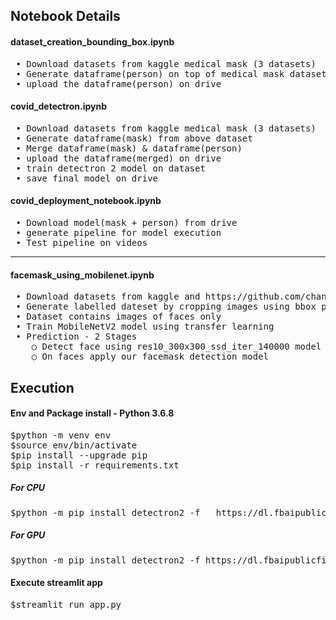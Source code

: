 ## Notebook Details

#### dataset_creation_bounding_box.ipynb
<pre> • Download datasets from kaggle medical mask (3 datasets)
 • Generate dataframe(person) on top of medical mask dataset using detectron2 baseline model
 • upload the dataframe(person) on drive
</pre>

#### covid_detectron.ipynb
<pre> • Download datasets from kaggle medical mask (3 datasets)
 • Generate dataframe(mask) from above dataset
 • Merge dataframe(mask) & dataframe(person)
 • upload the dataframe(merged) on drive
 • train detectron 2 model on dataset
 • save final model on drive
</pre>

#### covid_deployment_notebook.ipynb
<pre> • Download model(mask + person) from drive
 • generate pipeline for model execution
 • Test pipeline on videos
</pre>
  
<hr>

#### facemask_using_mobilenet.ipynb
<pre> • Download datasets from kaggle and https://github.com/chandrikadeb7/Face-Mask-Detection.git
 • Generate labelled dateset by cropping images using bbox present in annotation.
 • Dataset contains images of faces only
 • Train MobileNetV2 model using transfer learning
 • Prediction - 2 Stages
	○ Detect face using res10_300x300_ssd_iter_140000 model
   	○ On faces apply our facemask detection model
</pre>

## Execution

#### Env and Package install - Python 3.6.8
<pre>
$python -m venv env
$source env/bin/activate
$pip install --upgrade pip
$pip install -r requirements.txt
</pre>

##### For CPU
<pre>$python -m pip install detectron2 -f   https://dl.fbaipublicfiles.com/detectron2/wheels/cpu/torch1.6/index.html</pre>

##### For GPU
<pre>$python -m pip install detectron2 -f https://dl.fbaipublicfiles.com/detectron2/wheels/cu101/torch1.6/index.html</pre>

#### Execute streamlit app
<pre>$streamlit run app.py</pre>
